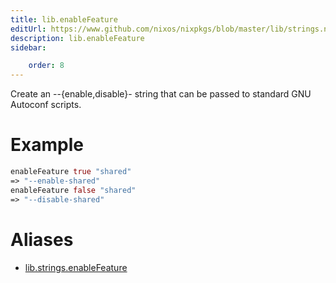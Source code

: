 ```yaml
---
title: lib.enableFeature
editUrl: https://www.github.com/nixos/nixpkgs/blob/master/lib/strings.nix#L1144C19
description: lib.enableFeature
sidebar:

    order: 8
---
```


Create an --{enable,disable}-<feat> string that can be passed to
standard GNU Autoconf scripts.

# Example

```nix
enableFeature true "shared"
=> "--enable-shared"
enableFeature false "shared"
=> "--disable-shared"
```


# Aliases

- [lib.strings.enableFeature](/reference/libstrings.enableFeature)


